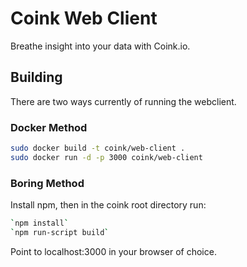 # Coink Web Client

Breathe insight into your data with Coink.io.

## Building

There are two ways currently of running the webclient.

### Docker Method

```bash
sudo docker build -t coink/web-client .
sudo docker run -d -p 3000 coink/web-client
```

### Boring Method

Install npm, then in the coink root directory run:

```bash
`npm install`
`npm run-script build`
```
Point to localhost:3000 in your browser of choice.


